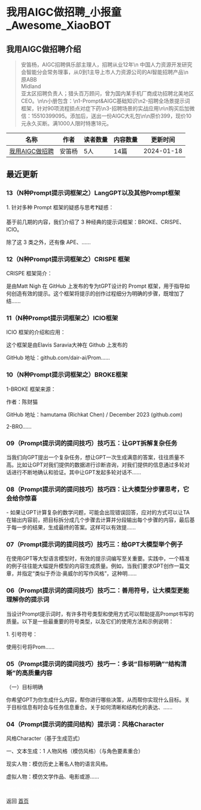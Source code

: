 # 我用AIGC做招聘_小报童_Awesome_XiaoBOT

## 我用AIGC做招聘介绍
> 安笛杨，AIGC招聘俱乐部主理人，招聘从业12年\n 中国人力资源开发研究会智能分会常务理事，从0到1主导上市人力资源公司的AI智能招聘产品\n 原ABB  
Midland  
亚太区招聘负责人；猎头百万顾问，曾为国内某手机厂商成功招聘北美地区CEO。\n\n小册包含：\n1-Prompt&AIGC基础知识\n2-招聘全场景提示词框架，针对90项流程损点对症下药\n3-招聘场景的实战应用\n\n购买后加微信：15510399095。添加后，送出一份AIGC大礼包\n\n原价399，现价10元永久买断。满1000人限时特惠18元。  
  


|名称|作者|读者数量|内容数量|更新时间|
|---|---|---|---|---|
|[我用AIGC做招聘](https://xiaobot.net/p/AIGCTALENT?refer=0b133df9-27dc-423b-8101-639049001c13)|安笛杨|5人|14篇|2024-01-18|

## 最近更新
### 13（N种Prompt提示词框架之）LangGPT以及其他Prompt框架

1\. 针对多种 Prompt 框架的疑惑与思考❓疑惑：

基于前几期的内容，我们介绍了 3 种经典的提示词框架：BROKE、CRISPE、ICIO。

除了这 3 类之外，还有像 APE、......

### 12（N种Prompt提示词框架之）CRISPE 框架

CRISPE 框架简介：

是由Matt Nigh 在 GitHub 上发布的专为tGPT设计的 Prompt
框架，用于指导如何创造有效的提示。这个框架将提示的创作过程细分为明确的步骤，既增加了结......

### 11（N种Prompt提示词框架之）ICIO框架

ICIO 框架的介绍和应用：

这个框架是由Elavis Saravia大神在 Github 上发布的

GitHub 地址：github.com/dair-ai/Prom......

### 10（N种Prompt提示词框架之）BROKE框架

1-BROKE 框架来源：

作者：陈财猫

GitHub 地址：hamutama (Richkat Chen) / December 2023 (github.com)

2-BRO......

### 09（Prompt提示词的提问技巧）技巧五：让GPT拆解复杂任务

当我们向GPT提出一个复杂任务，想让GPT一次生成满意的答案，往往质量不高。比如让GPT对我们提供的数据进行诊断咨询，对我们提供的信息通过多轮对话进行不断地确认和验证。其中让GPT发起多轮对话不......

### 08（Prompt提示词的提问技巧）技巧四：让大模型分步骤思考，它会给你惊喜

\-
如果让GPT计算复杂的数学问题，可能会出现错误回答，应对的方式可以让TA在输出内容前，把目标拆分成几个步骤去计算并分段输出每个步骤的内容，最后基于每一步的结果，生成最终的答案。这样可以有效提......

### 07（Prompt提示词的提问技巧）技巧三：给GPT大模型举个例子

在使用GPT等大型语言模型时，有效的提示词编写至关重要。实践中，一个精准的例子往往能大幅提升模型的内容生成质量。例如，当我们要求GPT创作一篇文章，并指定“类似于乔治·奥威尔的写作风格”，这种明......

### 06（Prompt提示词的提问技巧）技巧二：善用符号，让大模型更能理解你的提示词

当设计Prompt提示词时，有许多符号类型和使用方式可以帮助提高Prompt书写的质量。以下是一些最重要的符号类型，以及它们的使用方法和示例说明：

1\. 引号符号：

使用引号将Prom......

### 05（Prompt提示词的提问技巧）技巧一：多说“目标明确”“结构清晰”的高质量内容

（一）目标明确  

你希望GPT为你生成什么内容，帮你进行哪些决策，从而帮你实现什么目标。关于目标信息有时会与任务信息重合。关于如何清晰和结构化的表达、......

### 04（Prompt提示词的提问结构）提示词：风格Character

风格Character（基于生成范式）

一、文本生成：1 人物风格（模仿风格）（与角色要素重合）

现实人物：模仿历史上著名人物的语言风格。

虚拟人物：模仿文学作品、电影或游......


<a href="https://github.com/Reno9527/awesome-xiaobot" style="color: white; text-decoration: none;">awesome-xiaobot</a>

返回 [首页](../README.md)
